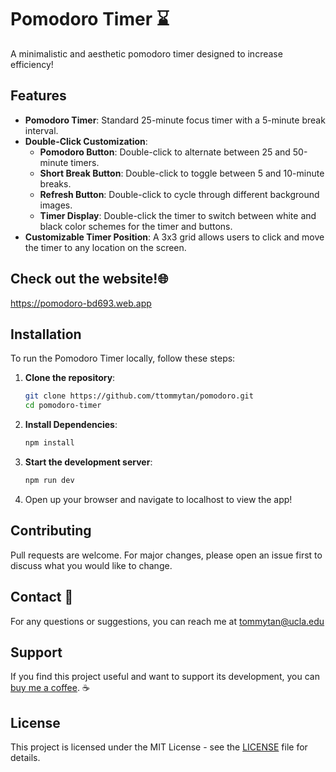 # Pomodoro Timer ⌛

A minimalistic and aesthetic pomodoro timer designed to increase efficiency!


## Features

- **Pomodoro Timer**: Standard 25-minute focus timer with a 5-minute break interval.
- **Double-Click Customization**:
  - **Pomodoro Button**: Double-click to alternate between 25 and 50-minute timers.
  - **Short Break Button**: Double-click to toggle between 5 and 10-minute breaks.
  - **Refresh Button**: Double-click to cycle through different background images.
  - **Timer Display**: Double-click the timer to switch between white and black color schemes for the timer and buttons.
- **Customizable Timer Position**: A 3x3 grid allows users to click and move the timer to any location on the screen.

## Check out the website!🌐
https://pomodoro-bd693.web.app

## Installation

To run the Pomodoro Timer locally, follow these steps:

1. **Clone the repository**:
   ```bash
   git clone https://github.com/ttommytan/pomodoro.git
   cd pomodoro-timer
2. **Install Dependencies**:
   ```bash
   npm install
3. **Start the development server**:
   ```bash
   npm run dev
4. Open up your browser and navigate to localhost to view the app!

## Contributing

Pull requests are welcome. For major changes, please open an issue first
to discuss what you would like to change.

## Contact 📧
For any questions or suggestions, you can reach me at tommytan@ucla.edu

## Support
If you find this project useful and want to support its development, you can [buy me a coffee](https://buymeacoffee.com/tommytan
). ☕️

## License

This project is licensed under the MIT License - see the [LICENSE](./LICENSE.txt) file for details.
